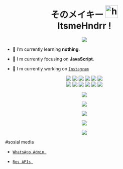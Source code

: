<h1 align="center">そのメイキー <img src="https://user-images.githubusercontent.com/1303154/88677602-1635ba80-d120-11ea-84d8-d263ba5fc3c0.gif" width="40px" alt="hi"><br>ItsmeHndrr !</h1>

<p align="center">
<img src="https://i.ibb.co/kH3r0Dq/FB-IMG-16156817905120088.jpg"/>
</p>

- 🌱 I’m currently learning **nothing**.

- 👀 I m currently focusing on **JavaScript**.

- 📝 I m currently working on [`Instagram`](https://www.instagram.com/Hndrmdhn_/) 

<p align="center">
  <img src="https://img.shields.io/badge/-JavaScript-black?style=flat-square&logo=javascript" />
  <img src="https://img.shields.io/badge/-Node.js-black?style=flat-square&logo=Node.js" />
  <img src="https://img.shields.io/badge/-HTML5-black?style=flat-square&logo=html5&logoColor=e34f26" />
  <img src="https://img.shields.io/badge/-CSS3-black?style=flat-square&logo=css3&logoColor=1572b6" />
  <img src="https://img.shields.io/badge/-Git-black?style=flat-square&logo=git" />
  <img src="https://img.shields.io/badge/-GitHub-black?style=flat-square&logo=github" /> <br>
  <img src="https://img.shields.io/badge/-Python-black?style=flat-square&logo=python" />
  <img src="https://img.shields.io/badge/-React-black?style=flat-square&logo=react" />
  <img src="https://img.shields.io/badge/-Redux-black?style=flat-square&logo=redux" />
  <img src="https://img.shields.io/badge/-Windows-black?style=flat-square&logo=windows" />
  <img src="https://img.shields.io/badge/-VS_Code-black?style=flat-square&logo=visual-studio-code" />
  <img src="https://img.shields.io/badge/-SQLite3-black?style=flat-square&logo=sqlite" />
</p>

<p align="center">
  <a href="https://github.com/ItsmeHndrr"><img src="https://github-readme-stats.vercel.app/api?username=ItsmeHndrr&bg_color=30,e96443,904e95&title_color=fff&text_color=fff&icon_color=fff&hide_border=true&show_icons=true" /></a>
</p>

<p align="center">
  <a href="https://github.com/ItsmeHndrr"><img src="https://github-readme-stats.vercel.app/api/top-langs?username=ItsmeHndrr&bg_color=30,e96443,904e95&title_color=fff&text_color=fff&hide_border=true&show_icons=true&layout=compact" /></a>
</p>

<p align="center">
  <a href="https://github.com/ryo-ma/github-profile-trophy"><img src="https://github-profile-trophy.vercel.app/?username=ItsmeHndrr&theme=onedark" /></a>
</p>

<p align="center">
   <img src="https://github-readme-streak-stats.herokuapp.com/?user=ItsmeHndrr" />
</p>

<p align="center">
  <a href="https://www.youtube.com/watch?v=NKqAMVZ5DtI"><img src="https://img.shields.io/badge/YouTube-Hndrmdnn 17-ff0000?style=for-the-badge&logo=youtube&logoColor=ff0000&link=https://www.youtube.com/watch?v=NKqAMVZ5DtI" /></a>
  <a name=hendra759&label=VIEWS&style=flat-square&color=orange" />

</p> 
 #sosial media


* [`WhatsApp Admin `](https://wa.me/6289652903288)

* [`Res APIs `](https://api.herokuapp.com/)


